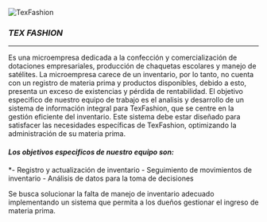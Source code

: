 
![TexFashion](https://github.com/Maicol13montoya/thex_fashion/assets/172074119/596ae1a3-da54-4ec9-b207-f954e8f42426)
###   ***TEX FASHION***

------------

<p>
Es una microempresa dedicada a la confección y  comercialización de dotaciones empresariales, producción de chaquetas escolares y manejo de satélites. 
La microempresa  carece de un inventario, por lo tanto, no cuenta con un registro de materia prima y productos disponibles, debido a esto, presenta un exceso de existencias y pérdida de rentabilidad. 
El objetivo especifico de nuestro equipo de trabajo es el analisis y desarrollo de un sistema de información integral para TexFashion,  que se centre en la gestión eficiente del inventario. 
Este sistema debe estar diseñado para satisfacer las necesidades específicas de TexFashion, optimizando la administración de su materia prima.
</p>

####   ***Los objetivos especificos de nuestro equipo son:***
<p>
*- Registro y actualización de inventario
- Seguimiento de movimientos de inventario
- Análisis de datos para la toma de decisiones
</p>
Se busca solucionar la falta de manejo de inventario adecuado implementando un sistema que permita a los dueños gestionar el ingreso de materia prima.


